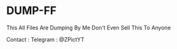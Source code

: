 # DUMP-FF

This All Files Are Dumping By Me
Don't Even Sell This To Anyone

Contact :
Telegram : @ZPictYT
